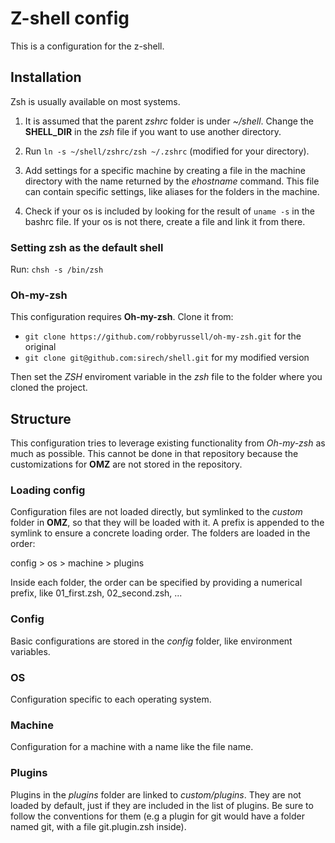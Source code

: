# Z-shell config

This is a configuration for the z-shell.

## Installation

Zsh is usually available on most systems.

1. It is assumed that the parent _zshrc_ folder is under
_~/shell_. Change the __SHELL_DIR__ in the _zsh_ file if you want to
use another directory.

2. Run `ln -s ~/shell/zshrc/zsh ~/.zshrc` (modified for your
directory).

3. Add settings for a specific machine by creating a file in the
machine directory with the name returned by the _ehostname_
command. This file can contain specific settings, like aliases for the
folders in the machine.

4. Check if your os is included by looking for the result of `uname
-s` in the bashrc file. If your os is not there, create a file and
link it from there.

### Setting zsh as the default shell

Run: `chsh -s /bin/zsh`

### Oh-my-zsh

This configuration requires __Oh-my-zsh__. Clone it from:

* `git clone https://github.com/robbyrussell/oh-my-zsh.git` for the original
* `git clone git@github.com:sirech/shell.git` for my modified version

Then set the _ZSH_ enviroment variable in the _zsh_ file to the folder
where you cloned the project.

## Structure

This configuration tries to leverage existing functionality from
_Oh-my-zsh_ as much as possible. This cannot be done in that
repository because the customizations for __OMZ__ are not stored in
the repository.

### Loading config

Configuration files are not loaded directly, but symlinked to the
_custom_ folder in __OMZ__, so that they will be loaded with it. A
prefix is appended to the symlink to ensure a concrete loading
order. The folders are loaded in the order:

config > os > machine > plugins

Inside each folder, the order can be specified by providing a
numerical prefix, like 01_first.zsh, 02_second.zsh, ...

### Config

Basic configurations are stored in the _config_ folder, like
environment variables.

### OS

Configuration specific to each operating system.

### Machine

Configuration for a machine with a name like the file name.

### Plugins

Plugins in the _plugins_ folder are linked to _custom/plugins_. They
are not loaded by default, just if they are included in the list of
plugins. Be sure to follow the conventions for them (e.g a plugin for
git would have a folder named git, with a file git.plugin.zsh inside).

